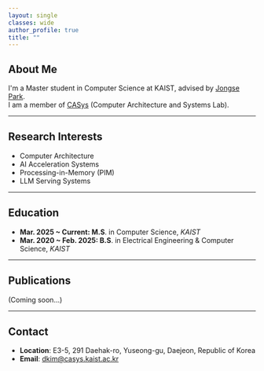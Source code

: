 ```yaml
---
layout: single
classes: wide
author_profile: true
title: ""
---
```


## About Me
I'm a Master student in Computer Science at KAIST, advised by [Jongse Park](https://jongse-park.github.io/).  
I am a member of [CASys](http://casys.kaist.ac.kr/) (Computer Architecture and Systems Lab).

---

## Research Interests
- Computer Architecture  
- AI Acceleration Systems  
- Processing-in-Memory (PIM)  
- LLM Serving Systems  

---
<!--
## Experience
**Engineering Intern** 

**Research Intern**

---
-->

## Education
- **Mar. 2025 ~ Current: M.S**. in Computer Science, *KAIST*  
- **Mar. 2020 ~ Feb. 2025: B.S**. in Electrical Engineering & Computer Science, *KAIST*  

---

## Publications
(Coming soon...)  

---

## Contact
- **Location**: E3-5, 291 Daehak-ro, Yuseong-gu, Daejeon, Republic of Korea
- **Email**: [dkim@casys.kaist.ac.kr](mailto:dkim@casys.kaist.ac.kr)